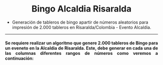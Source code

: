 <h1 align="center">Bingo Alcaldia Risaralda</h1>


- Generación de tableros de bingo apartir de números aleatorios para impresión de 2.000 tableros en Risaralda/Colombia - Evento Alcaldia.
<hr>

<h4 align="justify">Se requiere realizar un algoritmo que genere 2.000 tableros de Bingo para un eveneto en la Alcaldia de Risaralda. Este, debe generar en cada una de las columnas diferentes rangos de números como veremos a continuación: </h4>
